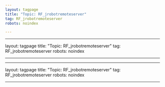 ```yaml
---
layout: tagpage
title: "Topic: RF_jrobotremoteserver"
tag: RF_jrobotremoteserver
robots: noindex

---
```

---
layout: tagpage
title: "Topic: RF_jrobotremoteserver"
tag: RF_jrobotremoteserver
robots: noindex

---
---
layout: tagpage
title: "Topic: RF_jrobotremoteserver"
tag: RF_jrobotremoteserver
robots: noindex

---
